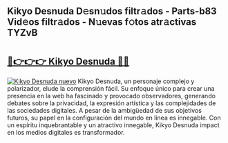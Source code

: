 ## Kikyo Desnuda D𝚎sn𝚞dos filtr𝚊dos - Parts-b83 Vid𝚎os filtr𝚊dos - N𝚞evas f𝚘tos atr𝚊ctivas TYZvB

# <h2><a href="http://mbczo66.tromn.icu/?c=Kikyo+Desnuda">🔗👉👉👉 Kikyo Desnuda 🔗🔗</a></h2>

[![Kikyo Desnuda nuevo](https://i.imgur.com/pEAQMta.gif)](http://mbczo66.tromn.icu/?c=Kikyo+Desnuda)
Kikyo Desnuda, un personaje complejo y polarizador, elude la comprensión fácil. Su enfoque único para crear una presencia en la web ha fascinado y provocado observadores, generando debates sobre la privacidad, la expresión artística y las complejidades de las sociedades digitales. A pesar de la ambigüedad de sus objetivos futuros, su papel en la configuración del mundo en línea es innegable. Con un espíritu inquebrantable y un atractivo innegable, Kikyo Desnuda impact en los medios digitales es transformador.
